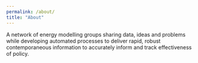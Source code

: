 ```yaml
---
permalink: /about/
title: "About"
---
```

A network of energy modelling groups sharing data, ideas and problems while
developing automated processes to deliver rapid, robust contemporaneous information to accurately
inform and track effectiveness of policy.
